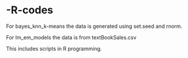 # -R-codes
For bayes_knn_k-means the data is generated using set.seed and rnorm.

For lm_em_models the data is from textBookSales.csv

This includes scripts in R programming.
